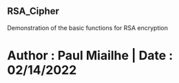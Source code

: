 ## RSA_Cipher
Demonstration of the basic functions for RSA encryption
# Author : Paul Miailhe | Date : 02/14/2022
